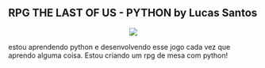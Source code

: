 ## RPG THE LAST OF US - PYTHON by Lucas Santos

<p align="center">
  <a href="https://skillicons.dev">
    <img src="https://user-images.githubusercontent.com/25181517/183423507-c056a6f9-1ba8-4312-a350-19bcbc5a8697.png" />
  </a>
</p>

estou aprendendo python e desenvolvendo esse jogo cada vez que aprendo alguma coisa. Estou criando um rpg de mesa com python!

